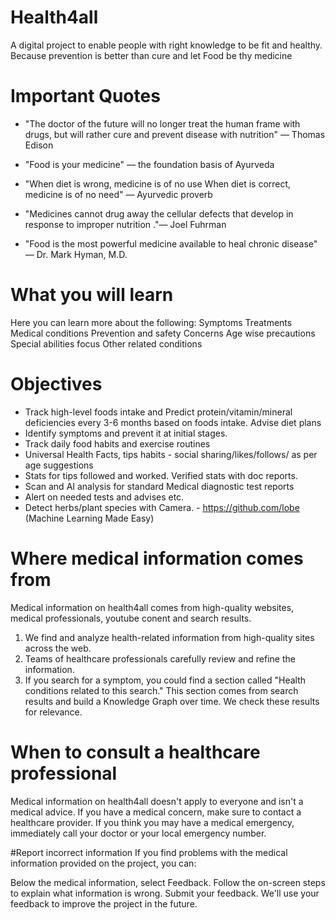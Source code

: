 # Health4all
A digital project to enable people with right knowledge to be fit and healthy. Because prevention is better than cure and let Food be thy medicine

# Important Quotes 
- "The doctor of the future will no longer treat the human frame with drugs, but will rather cure and prevent disease with nutrition" — Thomas Edison
- "Food is your medicine" — the foundation basis of Ayurveda

- "When diet is wrong, medicine is of no use 
When diet is correct, medicine is of no need"  — Ayurvedic proverb 

- "Medicines cannot drug away the cellular defects that develop in response to improper nutrition ."— Joel Fuhrman 
- "Food is the most powerful medicine available to heal chronic disease" — Dr. Mark Hyman, M.D.

# What you will learn
Here you can learn more about the following:
Symptoms
Treatments
Medical conditions
Prevention and safety
Concerns
Age wise precautions
Special abilities focus 
Other related conditions

# Objectives

+ Track high-level foods intake and Predict protein/vitamin/mineral deficiencies every 3-6 months based on foods intake. Advise diet plans
+ Identify symptoms and prevent it at initial stages.
+ Track daily food habits and exercise routines
+ Universal Health Facts, tips habits - social sharing/likes/follows/ as per age suggestions
+ Stats for tips followed and worked. Verified stats with doc reports.
+ Scan and AI analysis for standard Medical diagnostic test reports
+ Alert on needed tests and advises etc.
+ Detect herbs/plant species with Camera. - https://github.com/lobe (Machine Learning Made Easy)

# Where medical information comes from
Medical information on health4all comes from high-quality websites, medical professionals, youtube conent and search results.
1. We find and analyze health-related information from high-quality sites across the web.
2. Teams of healthcare professionals carefully review and refine the information. 
3. If you search for a symptom, you could find a section called "Health conditions related to this search." 
This section comes from search results and build a Knowledge Graph over time. We check these results for relevance.



# When to consult a healthcare professional
Medical information on health4all doesn't apply to everyone and isn't a medical advice. If you have a medical concern, make sure to contact a healthcare provider. If you think you may have a medical emergency, immediately call your doctor or your local emergency number.

#Report incorrect information
If you find problems with the medical information provided on the project, you can:

Below the medical information, select Feedback.
Follow the on-screen steps to explain what information is wrong.
Submit your feedback.
We'll use your feedback to improve the project in the future.
